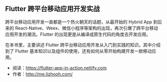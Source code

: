 
## Flutter 跨平台移动应用开发实战


跨平台移动应用开发一直都是一个热火朝天的话题，从最开始的 Hybrid App 到后来的 React-Native、Weex、微信小程序等架构的出现，再次引爆了跨平台移动应用开发的潮流。Flutter 的出现更是从编译成原生代码的角度去开发应用。

在本书里，主要讲述 Flutter 跨平台移动应用开发从入门到实践的知识。其中介绍到了 Flutter 基本知识以及组件的使用，还有如何从零开始构建开发一款移动应用。

- 阅读：https://flutter-app-in-action.netlify.com
- 作者：http://me.lizhooh.com/
